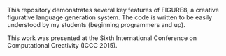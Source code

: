 This repository demonstrates several key features of FIGURE8, a creative figurative language generation system.  The code is  written to be easily understood by my students (beginning programmers and up).

This work was presented at the Sixth International Conference on Computational Creativity (ICCC 2015).
